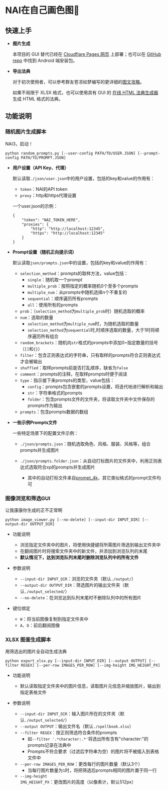 # NAI在自己画色图🥵

## 快速上手

- **图片生成**

  本项目的 GUI 替代已经在 [Cloudflare Pages 网页](https://nai-generator-flutter.pages.dev/) 上部署；也可以在 [GitHub repo](https://github.com/Exception0x0194/NAI-Generator-Flutter) 中找到 Android 端安装包。

- **导出法典**

  对于初次使用者，可以参考群友苍凉如梦编写的更详细的[图文攻略](./doc/FriendlyManualForExport.md)。

  如果不局限于 XLSX 格式，也可以使用具有 GUI 的 [在线 HTML 法典生成器](https://nai-spellbook-exporter.pages.dev/) 生成 HTML 格式的法典。

## 功能说明

### 随机图片生成脚本

NAI3，启动！

```python random_prompts.py [--user-config PATH/TO/USER.JSON] [--prompt-config PATH/TO/PROMPT.JSON]```

- **用户设置（API Key、代理）**

  默认读取`./json/user.json`中的用户设置，包括的key和value的作用有：

  - `token`：NAI的API token
  - `proxy`：http和https代理设置

  一个user.json的示例：

  ```
  {
      "token": "NAI_TOKEN_HERE",
      "proxies": {
          "http": "http://localhost:12345",
          "https": "http://localhost:12345"
      }
  }
  ```

- **Prompt设置（随机正向提示词）**

    默认读取`json/prompts.json`中的设置，包括的key和value的作用有：

    - `selection_method`：prompts的取样方法，value包括：
      - `single`：随机取一个prompt
      - `multiple_prob`：按照指定的概率随机0个至多个prompts
      - `multiple_num`：从prompts中随机选择n个不重复的
      - `sequential`：顺序遍历所有prompts
      - `all`：使用所有的prompts
    - `prob`：（`selection_method`为`multiple_prob`时）随机选取的概率
    - `num`：选取的数量
      - `selection_method`为`multiple_num`时，为随机选取的数量
      - `selection_method`为`sequential`时,时顺序选取的数量，大于1时将顺序遍历所有组合
    - `random_brackets`：随机向`str`格式的prompts中添加0~指定数量的括号（`[]`和`{}`）
    - `filter`：包含正则表达式的字符串，只有取样的prompts符合正则表达式才会被输出
    - `shuffled`：取样prompts前是否打乱顺序，缺省为`false`
    - `comment`：prompts的注释，在取样prompts时便于阅读
    - `type`：指示接下来prompts的类型，value包括：
      - `config`：prompts包含嵌套的prompts设置，将迭代地进行解析和输出
      - `str`：字符串格式的prompts
      - `folder`：包含prompts文件的文件夹，将读取文件夹中文件保存的prompts作为输出
    - `prompts`：包含prompts数据的数组

- **一些示例Prompts文件**

  一些特定场景下的配置文件示例：

  - `./json/prompts.json`：随机选取角色、风格、服装、风格等，组合prompts并生成图片

  - `./json/prompts.folder.json`：从自动打标图片的文件夹中，利用正则表达式选取符合xp的prompts并生成图片
    - 其中的自动打标文件来自[prompt_4k](https://huggingface.co/datasets/windsingai/random_prompt/resolve/main/prompt_4k.zip)，其它类似格式的prompt文件均可

### 图像浏览和筛选GUI

让我康康你生成的正不正常啊

`python image_viewer.py [--no-delete] [--input-dir INPUT_DIR] [--output-dir OUTPUT_DIR]`

- 功能说明
  - 浏览指定文件夹中的图片，将使用快捷键将所需图片筛选到输出文件夹中
  - 在翻阅图片时将搜索文件夹中的新文件，并添加到浏览队列的末尾
  - **默认情况下，达到浏览队列末尾时删除浏览队列中的所有文件**

- 参数说明
  - `--input-dir INPUT_DIR`：浏览的文件夹（默认`./output/`）
  - `--output-dir OUTPUT_DIR`：筛选图片的输出文件夹（默认`./output_selected/`）
  - `--no-delete`：在浏览达到队列末尾时不删除队列中的所有图片

- 键位绑定
  - `W`：将当前图像复制到指定文件夹中
  - `A`、`D`：前后翻阅图像

### XLSX 图鉴生成脚本

用筛选出的图片全自动生成法典

`python export_xlsx.py [--input-dir INPUT_DIR] [--output OUTPUT] [--filter REGEX] [--per-row IMAGES_PER_ROW] [--img-height IMG_HEIGHT_PX]`

- 功能说明
  - 默认读取指定文件夹中的图片信息，读取图片元信息并缩放图片，输出到指定表格文件

- 参数说明
  - `--input-dir INPUT_DIR`：输入图片所在的文件夹（默认`./output_selected/`）
  - `--output OUTPUT`：输出文件名（默认`./spellbook.xlsx`）
  - `--filter REGEX`：按正则筛选符合条件的prompts
    - 如`--filter '.*character:.*'`将选出所有含有"character:"的prompts记录在法典中
    - Prompts不符合要求（过滤后字符串为空）的图片将不被插入到表格文件中
  - `--per-row IMAGES_PER_ROW`：更改每行的图片数量（默认3个）
    - 当每行图片数量为`1`时，将把筛选后prompts相同的图片置于同一行
  - `--img-height IMG_HEIGHT_PX`：更改图片的高度（以像素计，默认512px）